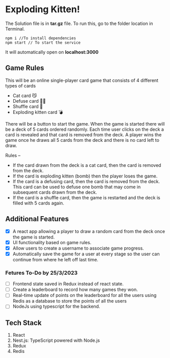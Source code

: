 # Exploding Kitten!

The Solution file is in **tar.gz** file. To run this, go to the folder location in Terminal.
```
npm i //To install dependencies
npm start // To start the service
```
It will automatically open on **localhost:3000**  


## Game Rules

This will be an online single-player card game that consists of 4 different types of cards
- Cat card 😼
- Defuse card 🙅‍♂️
- Shuffle card 🔀
- Exploding kitten card 💣

There will be a button to start the game. When the game is started there will be a deck of 5 cards ordered randomly. Each time user clicks on the deck a card is revealed and that card is removed from the deck. A player wins the game once he draws all 5 cards from the deck and there is no card left to draw.

Rules –
- If the card drawn from the deck is a cat card, then the card is removed from the deck.
- If the card is exploding kitten (bomb) then the player loses the game.
- If the card is a defusing card, then the card is removed from the deck. This card can be used to defuse one bomb that may come in subsequent cards drawn from the deck.
- If the card is a shuffle card, then the game is restarted and the deck is filled with 5 cards again.

## Additional Features
 
 - [x] A react app allowing a player to draw a random card from the deck once the game is started.
 - [x] UI functionality based on game rules.
- [x] Allow users to create a username to associate game progress.
- [x] Automatically save the game for a user at every stage so the user can continue from where he left off last time.

### Fetures To-Do by 25/3/2023

- [ ] Frontend state saved in Redux instead of react state. 
- [ ] Create a leaderboard to record how many games they won.
- [ ] Real-time update of points on the leaderboard for all the users using Redis as a database to store the points of all the users
- [ ] NodeJs using typescript for the backend.

## Tech Stack

1. React
2. Nest.js: TypeScript powered with Node.js
3. Redux
4. Redis 